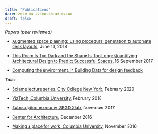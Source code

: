 ```yaml
---
title: "Publications"
date: 2020-04-27T00:26:49-04:00
draft: false
---
```


*Papers (peer reviewed)*

- [Augmented space planning: Using procedural generation to automate desk layouts](https://journals.sagepub.com/eprint/KumUk4AE8tsngPnqENDX/full?utm_campaign=%F0%9F%8F%A2+%F0%9F%9A%99+%F0%9F%A4%96+The+Physical+World+Tech+Newsletter+&utm_medium=email&utm_source=Revue+newsletter), June 13, 2018


- [This Room Is Too Dark and the Shape Is Too Long: Quantifying Architectural Design to Predict Successful Spaces](https://link.springer.com/chapter/10.1007/978-981-10-6611-5_29), 16 September 2017


- [Computing the environment, in Building Data for design feedback](https://www.wiley.com/en-us/Computing+the+Environment%3A+Digital+Design+Tools+for+Simulation+and+Visualisation+of+Sustainable+Architecture-p-9781119097891)


*Talks*

- [Sciame lecture series, City College New York](https://ssa.ccny.cuny.edu/events/sciame-lecture-series-carlo-bailey/), February 2020

- [VizTech, Columbia University](https://www.arch.columbia.edu/events/806-viz-tech-converging-pedagogies-practices), February 2018

- [Subscription economy, SEGD Xlab](https://segd.org/carlo-bailey-subscription-economy), November 2017

- [Center for Architecture](https://vimeo.com/205599947), December 2016

- [Making a place for work, Columbia University](https://www.youtube.com/watch?v=bIfj2dTE7_M?t=18m30s), November 2016

